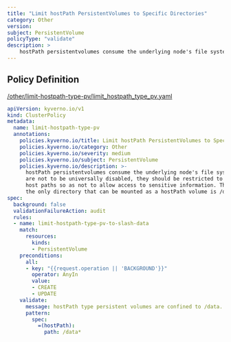 ```yaml
---
title: "Limit hostPath PersistentVolumes to Specific Directories"
category: Other
version: 
subject: PersistentVolume
policyType: "validate"
description: >
    hostPath persistentvolumes consume the underlying node's file system. If hostPath volumes are not to be universally disabled, they should be restricted to only certain host paths so as not to allow access to sensitive information. This policy ensures the only directory that can be mounted as a hostPath volume is /data.
---
```


## Policy Definition
<a href="https://github.com/kyverno/policies/raw/main//other/limit-hostpath-type-pv/limit_hostpath_type_pv.yaml" target="-blank">/other/limit-hostpath-type-pv/limit_hostpath_type_pv.yaml</a>

```yaml
apiVersion: kyverno.io/v1
kind: ClusterPolicy
metadata:
  name: limit-hostpath-type-pv
  annotations:
    policies.kyverno.io/title: Limit hostPath PersistentVolumes to Specific Directories
    policies.kyverno.io/category: Other
    policies.kyverno.io/severity: medium
    policies.kyverno.io/subject: PersistentVolume
    policies.kyverno.io/description: >-
      hostPath persistentvolumes consume the underlying node's file system. If hostPath volumes
      are not to be universally disabled, they should be restricted to only certain
      host paths so as not to allow access to sensitive information. This policy ensures
      the only directory that can be mounted as a hostPath volume is /data.
spec:
  background: false
  validationFailureAction: audit
  rules:
  - name: limit-hostpath-type-pv-to-slash-data
    match:
      resources:
        kinds:
        - PersistentVolume
    preconditions:
      all:
      - key: "{{request.operation || 'BACKGROUND'}}"
        operator: AnyIn
        value:
        - CREATE
        - UPDATE
    validate:
      message: hostPath type persistent volumes are confined to /data.
      pattern:
        spec:
          =(hostPath):
            path: /data*

```
